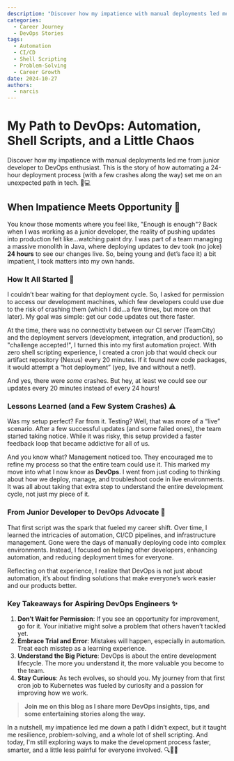 ```yaml
---
description: "Discover how my impatience with manual deployments led me from junior developer to DevOps enthusiast."
categories:
  - Career Journey
  - DevOps Stories
tags:
  - Automation
  - CI/CD
  - Shell Scripting
  - Problem-Solving
  - Career Growth
date: 2024-10-27
authors:
  - narcis
---
```

# My Path to DevOps: Automation, Shell Scripts, and a Little Chaos

Discover how my impatience with manual deployments led me from junior developer to DevOps enthusiast. This is the story of how automating a 24-hour deployment process (with a few crashes along the way) set me on an unexpected path in tech. 🚀💻

<!-- more -->

## When Impatience Meets Opportunity 🤯

You know those moments where you feel like, "Enough is enough"? Back when I was working as a junior developer, the reality of pushing updates into production felt like...watching paint dry. I was part of a team managing a massive monolith in Java, where deploying updates to dev took (no joke) **24 hours** to see our changes live. So, being young and (let’s face it) a bit impatient, I took matters into my own hands.

### How It All Started 🔧

I couldn’t bear waiting for that deployment cycle. So, I asked for permission to access our development machines, which few developers could use due to the risk of crashing them (which I did...a few times, but more on that later). My goal was simple: get our code updates out there faster.

At the time, there was no connectivity between our CI server (TeamCity) and the deployment servers (development, integration, and production), so "challenge accepted!", I turned this into my first automation project. With zero shell scripting experience, I created a cron job that would check our artifact repository (Nexus) every 20 minutes. If it found new code packages, it would attempt a “hot deployment” (yep, live and without a net!).  

And yes, there were *some* crashes. But hey, at least we could see our updates every 20 minutes instead of every 24 hours!

### Lessons Learned (and a Few System Crashes) ⚠️

Was my setup perfect? Far from it. Testing? Well, that was more of a “live” scenario. After a few successful updates (and some failed ones), the team started taking notice. While it was risky, this setup provided a faster feedback loop that became addictive for all of us.

And you know what? Management noticed too. They encouraged me to refine my process so that the entire team could use it. This marked my move into what I now know as **DevOps**. I went from just coding to thinking about how we deploy, manage, and troubleshoot code in live environments. It was all about taking that extra step to understand the entire development cycle, not just my piece of it.

### From Junior Developer to DevOps Advocate 💼

That first script was the spark that fueled my career shift. Over time, I learned the intricacies of automation, CI/CD pipelines, and infrastructure management. Gone were the days of manually deploying code into complex environments. Instead, I focused on helping other developers, enhancing automation, and reducing deployment times for everyone. 

Reflecting on that experience, I realize that DevOps is not just about automation, it’s about finding solutions that make everyone’s work easier and our products better.

### Key Takeaways for Aspiring DevOps Engineers ✨

1. **Don’t Wait for Permission**: If you see an opportunity for improvement, go for it. Your initiative might solve a problem that others haven’t tackled yet.
2. **Embrace Trial and Error**: Mistakes will happen, especially in automation. Treat each misstep as a learning experience.
3. **Understand the Big Picture**: DevOps is about the entire development lifecycle. The more you understand it, the more valuable you become to the team.
4. **Stay Curious**: As tech evolves, so should you. My journey from that first cron job to Kubernetes was fueled by curiosity and a passion for improving how we work.

> **Join me on this blog as I share more DevOps insights, tips, and some entertaining stories along the way.**

In a nutshell, my impatience led me down a path I didn’t expect, but it taught me resilience, problem-solving, and a whole lot of shell scripting. And today, I'm still exploring ways to make the development process faster, smarter, and a little less painful for everyone involved. 🔍👨‍💻
